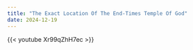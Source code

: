 ```yaml
---
title: "The Exact Location Of The End-Times Temple Of God"
date: 2024-12-19
---
```


{{< youtube Xr99qZhH7ec >}}
